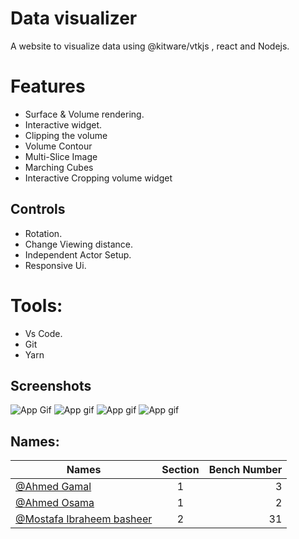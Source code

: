 

# Data visualizer

A website to visualize data using @kitware/vtkjs , react and Nodejs.
  


# Features

 - Surface & Volume rendering.
 - Interactive widget.
 -  Clipping the volume 
 - Volume Contour
- Multi-Slice Image
- Marching Cubes
- Interactive Cropping volume widget
 ## Controls
 - Rotation.
 - Change Viewing distance.
 - Independent Actor Setup.
 - Responsive Ui.
 # Tools:
 - Vs Code.
 - Git
 - Yarn 
 ## Screenshots

![App Gif](https://s10.gifyu.com/images/clipGif.gif)
![App gif](https://s10.gifyu.com/images/sliceGif.gif)
![App gif](https://s10.gifyu.com/images/isoGif.gif)
![App gif](https://s10.gifyu.com/images/cropGif.gif)
							                 





  ## Names:
  | Names       | Section           | Bench Number  |
| ------------- |:-------------:| -----:|
| [@Ahmed Gamal](https://github.com/Ahmed-gamal-elmahdy)     | 1 | 3 |
| [@Ahmed Osama](https://github.com/ahmedosamaismail)     | 1     |   2 |
| [@Mostafa Ibraheem basheer](https://github.com/Mostafa-Ibraheem-basheer) | 2      |    31 |

